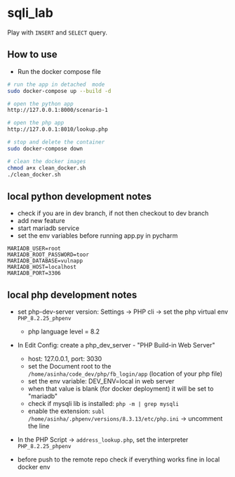 # sqli_lab

Play with `INSERT` and `SELECT` query.

## How to use

- Run the docker compose file

```bash
# run the app in detached  mode
sudo docker-compose up --build -d

# open the python app
http://127.0.0.1:8000/scenario-1

# open the php app
http://127.0.0.1:8010/lookup.php

# stop and delete the container
sudo docker-compose down

# clean the docker images
chmod a+x clean_docker.sh 
./clean_docker.sh
```

## local python development notes
- check if you are in dev branch, if not then checkout to dev branch
- add new feature
- start mariadb service
- set the env variables before running app.py in pycharm
```
MARIADB_USER=root
MARIADB_ROOT_PASSWORD=toor
MARIADB_DATABASE=vulnapp
MARIADB_HOST=localhost
MARIADB_PORT=3306
```

## local php development notes

- set php-dev-server version: Settings -> PHP cli -> set the php virtual env `PHP_8.2.25_phpenv`
  - php language level = 8.2
- In Edit Config: create a php_dev_server - "PHP Build-in Web Server"
  - host: 127.0.0.1, port: 3030
  - set the Document root to the `/home/asinha/code_dev/php/fb_login/app` (location of your php file)
  - set the env variable: DEV_ENV=local in web server
  - when that value is blank (for docker deployment) it will be set to "mariadb"
  - check if mysqli lib is installed: `php -m | grep mysqli`
  - enable the extension: `subl /home/asinha/.phpenv/versions/8.3.13/etc/php.ini` -> uncomment the line
- In the PHP Script -> `address_lookup.php`, set the interpreter `PHP_8.2.25_phpenv`

- before push to the remote repo check if everything works fine in local docker env